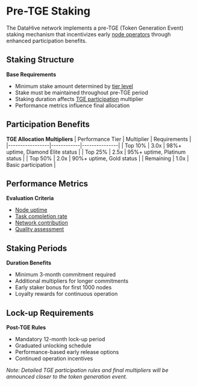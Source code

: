 # Pre-TGE Staking

The DataHive network implements a pre-TGE (Token Generation Event) staking mechanism that incentivizes early [node operators](/docs/onboarding/nodes.md) through enhanced participation benefits.

## Staking Structure

**Base Requirements**
- Minimum stake amount determined by [tier level](/docs/onboarding/tiers/overview.md)
- Stake must be maintained throughout pre-TGE period
- Staking duration affects [TGE participation](/docs/onboarding/tge/participation.md) multiplier
- Performance metrics influence final allocation

## Participation Benefits

**TGE Allocation Multipliers**
| Performance Tier | Multiplier | Requirements |
|-----------------|------------|---------------|
| Top 10% | 3.0x | 98%+ uptime, Diamond Elite status |
| Top 25% | 2.5x | 95%+ uptime, Platinum status |
| Top 50% | 2.0x | 90%+ uptime, Gold status |
| Remaining | 1.0x | Basic participation |

## Performance Metrics

**Evaluation Criteria**
- [Node uptime](/docs/onboarding/performance/uptime.md)
- [Task completion rate](/docs/onboarding/performance/tasks.md)
- [Network contribution](/docs/onboarding/network/contribution.md)
- [Quality assessment](/docs/onboarding/performance/quality.md)

## Staking Periods

**Duration Benefits**
- Minimum 3-month commitment required
- Additional multipliers for longer commitments
- Early staker bonus for first 1000 nodes
- Loyalty rewards for continuous operation

## Lock-up Requirements

**Post-TGE Rules**
- Mandatory 12-month lock-up period
- Graduated unlocking schedule
- Performance-based early release options
- Continued operation incentives

*Note: Detailed TGE participation rules and final multipliers will be announced closer to the token generation event.*
